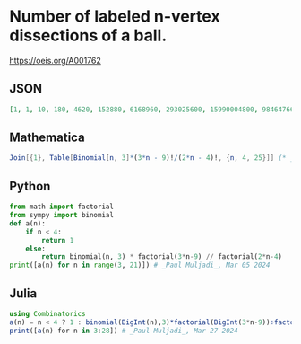# Number of labeled n\-vertex dissections of a ball\.
https://oeis.org/A001762
## JSON
```JSON
[1, 1, 10, 180, 4620, 152880, 6168960, 293025600, 15990004800, 984647664000, 67493121696000, 5094263446272000, 419688934689024000, 37465564582397952000, 3601861863990534144000, 370962724717928318976000, 40744403224500159055872000]
```
## Mathematica
```Mathematica
Join[{1}, Table[Binomial[n, 3]*(3*n - 9)!/(2*n - 4)!, {n, 4, 25}]] (* _T. D. Noe_, Aug 10 2012 *)
```
## Python
```Python
from math import factorial
from sympy import binomial
def a(n):
    if n < 4:
        return 1
    else:
        return binomial(n, 3) * factorial(3*n-9) // factorial(2*n-4)
print([a(n) for n in range(3, 21)]) # _Paul Muljadi_, Mar 05 2024
```
## Julia
```Julia
using Combinatorics
a(n) = n < 4 ? 1 : binomial(BigInt(n),3)*factorial(BigInt(3*n-9))÷factorial(BigInt(2*n-4))
print([a(n) for n in 3:28]) # _Paul Muljadi_, Mar 27 2024
```
